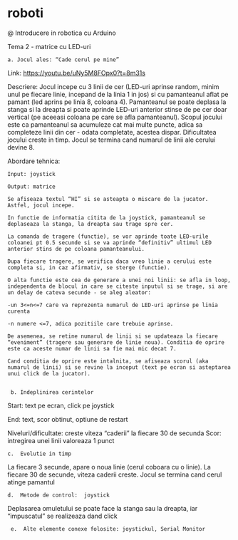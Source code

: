 # roboti
@ Introducere in robotica cu Arduino

Tema 2 - matrice cu LED-uri

 

	a. Jocul ales: “Cade cerul pe mine” 
 Link: https://youtu.be/uNy5M8FOpx0?t=8m31s
 
 Descriere: Jocul incepe cu 3 linii de cer (LED-uri aprinse random, minim unul pe fiecare linie, incepand de la linia 1 in jos) si cu pamanteanul aflat pe pamant (led aprins pe linia 8, coloana 4). Pamanteanul se poate deplasa la stanga si la dreapta si poate aprinde LED-uri anterior stinse de pe cer doar vertical (pe aceeasi coloana pe care se afla pamanteanul). Scopul jocului este ca pamanteanul sa acumuleze cat mai multe puncte, adica sa completeze linii din cer - odata completate, acestea dispar. Dificultatea jocului creste in timp. Jocul se termina cand numarul de linii ale cerului devine 8.
 
 Abordare tehnica:
 
	Input: joystick
	
	Output: matrice
	
	Se afiseaza textul “HI” si se asteapta o miscare de la jucator. Astfel, jocul incepe.
	
	In functie de informatia citita de la joystick, pamanteanul se deplaseaza la stanga, la dreapta sau trage spre cer. 
	
	La comanda de tragere (functie), se vor aprinde toate LED-urile coloanei pt 0.5 secunde si se va aprinde “definitiv” ultimul LED anterior stins de pe coloana pamanteanului. 
	
	Dupa fiecare tragere, se verifica daca vreo linie a cerului este completa si, in caz afirmativ, se sterge (functie). 
	
	O alta functie este cea de generare a unei noi linii: se afla in loop, independenta de blocul in care se citeste inputul si se trage, si are un delay de cateva secunde - se aleg aleator: 
	
	-un 3<=n<=7 care va reprezenta numarul de LED-uri aprinse pe linia curenta
	
	-n numere <=7, adica pozitiile care trebuie aprinse.
	
	De asemenea, se retine numarul de linii si se updateaza la fiecare “eveniment” (tragere sau generare de linie noua). Conditia de oprire este ca aceste numar de linii sa fie mai mic decat 7.
	
	Cand conditia de oprire este intalnita, se afiseaza scorul (aka numarul de linii) si se revine la inceput (text pe ecran si asteptarea unui click de la jucator).
	

   	 b. Indeplinirea cerintelor
	 
Start: text pe ecran, click pe joystick

End: text, scor obtinut, optiune de restart

Niveluri/dificultate: creste viteza “caderii” la fiecare 30 de secunda
Scor: intregirea unei linii valoreaza 1 punct


    c.  Evolutie in timp
La fiecare 3 secunde, apare o noua linie (cerul coboara cu o linie). La fiecare 30 de secunde, viteza caderii creste. Jocul se termina cand cerul atinge pamantul


    d.  Metode de control:  joystick 
Deplasarea omuletului se poate face la stanga sau la dreapta, iar “impuscatul” se realizeaza dand click


     e.  Alte elemente conexe folosite: joystickul, Serial Monitor 
